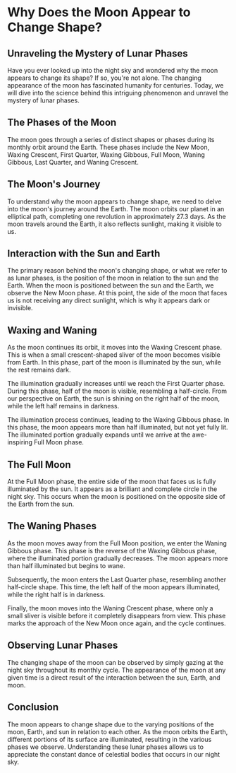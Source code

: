 # Why Does the Moon Appear to Change Shape?

## Unraveling the Mystery of Lunar Phases

Have you ever looked up into the night sky and wondered why the moon appears to change its shape? If so, you're not alone. The changing appearance of the moon has fascinated humanity for centuries. Today, we will dive into the science behind this intriguing phenomenon and unravel the mystery of lunar phases.

## The Phases of the Moon

The moon goes through a series of distinct shapes or phases during its monthly orbit around the Earth. These phases include the New Moon, Waxing Crescent, First Quarter, Waxing Gibbous, Full Moon, Waning Gibbous, Last Quarter, and Waning Crescent.

## The Moon's Journey

To understand why the moon appears to change shape, we need to delve into the moon's journey around the Earth. The moon orbits our planet in an elliptical path, completing one revolution in approximately 27.3 days. As the moon travels around the Earth, it also reflects sunlight, making it visible to us.

## Interaction with the Sun and Earth

The primary reason behind the moon's changing shape, or what we refer to as lunar phases, is the position of the moon in relation to the sun and the Earth. When the moon is positioned between the sun and the Earth, we observe the New Moon phase. At this point, the side of the moon that faces us is not receiving any direct sunlight, which is why it appears dark or invisible.

## Waxing and Waning

As the moon continues its orbit, it moves into the Waxing Crescent phase. This is when a small crescent-shaped sliver of the moon becomes visible from Earth. In this phase, part of the moon is illuminated by the sun, while the rest remains dark.

The illumination gradually increases until we reach the First Quarter phase. During this phase, half of the moon is visible, resembling a half-circle. From our perspective on Earth, the sun is shining on the right half of the moon, while the left half remains in darkness.

The illumination process continues, leading to the Waxing Gibbous phase. In this phase, the moon appears more than half illuminated, but not yet fully lit. The illuminated portion gradually expands until we arrive at the awe-inspiring Full Moon phase.

## The Full Moon

At the Full Moon phase, the entire side of the moon that faces us is fully illuminated by the sun. It appears as a brilliant and complete circle in the night sky. This occurs when the moon is positioned on the opposite side of the Earth from the sun.

## The Waning Phases

As the moon moves away from the Full Moon position, we enter the Waning Gibbous phase. This phase is the reverse of the Waxing Gibbous phase, where the illuminated portion gradually decreases. The moon appears more than half illuminated but begins to wane.

Subsequently, the moon enters the Last Quarter phase, resembling another half-circle shape. This time, the left half of the moon appears illuminated, while the right half is in darkness.

Finally, the moon moves into the Waning Crescent phase, where only a small sliver is visible before it completely disappears from view. This phase marks the approach of the New Moon once again, and the cycle continues.

## Observing Lunar Phases

The changing shape of the moon can be observed by simply gazing at the night sky throughout its monthly cycle. The appearance of the moon at any given time is a direct result of the interaction between the sun, Earth, and moon.

## Conclusion

The moon appears to change shape due to the varying positions of the moon, Earth, and sun in relation to each other. As the moon orbits the Earth, different portions of its surface are illuminated, resulting in the various phases we observe. Understanding these lunar phases allows us to appreciate the constant dance of celestial bodies that occurs in our night sky.